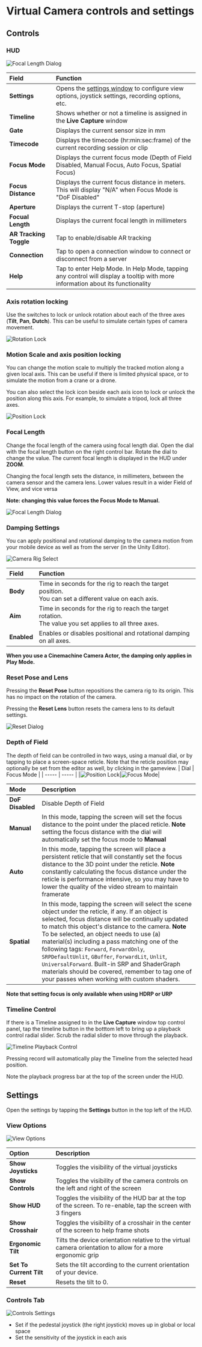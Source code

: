 # Virtual Camera controls and settings

## Controls

### HUD

![Focal Length Dialog](images/virtual-camera-hud.png)

| **Field**              | **Function**                                                 |
| :--------------------- | :----------------------------------------------------------- |
| __Settings__           | Opens the [settings window](#settings) to configure view options, joystick settings, recording options, etc. |
| __Timeline__           | Shows whether or not a timeline is assigned in the **Live Capture** window |
| __Gate__               | Displays the current sensor size in mm                       |
| __Timecode__           | Displays the timecode (hr:min:sec:frame) of the current recording session or clip |
| __Focus Mode__         | Displays the current focus mode (Depth of Field Disabled, Manual Focus, Auto Focus, Spatial Focus) |
| __Focus Distance__     | Displays the current focus distance in meters. This will display "N/A" when Focus Mode is "DoF Disabled" |
| __Aperture__           | Displays the current T-stop (aperture)                       |
| __Focual Length__      | Displays the current focal length in millimeters             |
| __AR Tracking Toggle__ | Tap to enable/disable AR tracking                            |
| __Connection__         | Tap to open a connection window to connect or disconnect from a server |
| __Help__               | Tap to enter Help Mode. In Help Mode, tapping any control will display a tooltip with more information about its functionality |


### Axis rotation locking

Use the switches to lock or unlock rotation about each of the three axes (**Tilt**, **Pan**, **Dutch**). This can be useful to simulate certain types of camera movement.

![Rotation Lock](images/rotation-axis-lock.png)


### Motion Scale and axis position locking

You can change the motion scale to multiply the tracked motion along a given local axis. This can be useful if there is limited physical space, or to simulate the motion from a crane or a drone.

You can also select the lock icon beside each axis icon to lock or unlock the position along this axis. For example, to simulate a tripod, lock all three axes.

![Position Lock](images/motion-scale.png)


### Focal Length

Change the focal length of the camera using focal length dial. Open the dial with the focal length button on the right control bar. Rotate the dial to change the value. The current focal length is displayed in the HUD under **ZOOM**.

Changing the focal length sets the distance, in millimeters, between the camera sensor and the camera lens. Lower values result in a wider Field of View, and vice versa

**Note: changing this value forces the Focus Mode to Manual.**

![Focal Length Dialog](images/focal-length-dial.png)


### Damping Settings

You can apply positional and rotational damping to the camera motion from your mobile device as well as from the server (in the Unity Editor).

![Camera Rig Select](images/camera-rig-select.png)

| **Field**          | **Function**                                                 |
| :----------------- | :----------------------------------------------------------- |
| __Body__           | Time in seconds for the rig to reach the target position.<br />You can set a different value on each axis. |
| __Aim__            | Time in seconds for the rig to reach the target rotation.<br />The value you set applies to all three axes. |
| __Enabled__ | Enables or disables positional and rotational damping on all axes. |

**When you use a Cinemachine Camera Actor, the damping only applies in Play Mode.**


### Reset Pose and Lens

Pressing the **Reset Pose** button repositions the camera rig to its origin. This has no impact on the rotation of the camera.

Pressing the **Reset Lens** button resets the camera lens to its default settings.

![Reset Dialog](images/reset-dialog.png)


###  Depth of Field
The depth of field can be controlled in two ways, using a manual dial, or by tapping to place a screen-space reticle.
Note that the reticle position may optionally be set from the editor as well, by clicking in the gameview.
| Dial | Focus Mode |
| ----- | ----- |
|![Position Lock](images/focus-distance-aperture.png)|![Focus Mode](images/focus-mode.png)|

| **Mode**          | **Description**                                                 |
| :----------------- | :----------------------------------------------------------- |
| __DoF Disabled__ | Disable Depth of Field                 |
| __Manual__      | In this mode, tapping the screen will set the focus distance to the point under the placed reticle. **Note** setting the focus distance with the dial will automatically set the focus mode to **Manual**                                        |
| __Auto__  | In this mode, tapping the screen will place a persistent reticle that will constantly set the focus distance to the 3D point under the reticle. **Note** constantly calculating the focus distance under the reticle is performance intensive, so you may have to lower the quality of the video stream to maintain framerate |
| __Spatial__  | In this mode, tapping the screen will select the scene object under the reticle, if any. If an object is selected, focus distance will be continually updated to match this object's distance to the camera. **Note** To be selected, an object needs to use (a) material(s) including a pass matching one of the following tags: `Forward`, `ForwardOnly`, `SRPDefaultUnlit`, `GBuffer`, `ForwardLit`, `Unlit`, `UniversalForward`. Built-in SRP and ShaderGraph materials should be covered, remember to tag one of your passes when working with custom shaders. |

**Note that setting focus is only available when using HDRP or URP**


###  Timeline Control

If there is a Timeline assigned to in the **Live Capture** window top control panel, tap the timeline button in the botttom left to bring up a playback control radial slider. Scrub the radial slider to move through the playback.

![Timeline Playback Control](images/timeline-radial-control.png)


Pressing record will automatically play the Timeline from the selected head position.

Note the playback progress bar at the top of the screen under the HUD.


## Settings

Open the settings by tapping the **Settings** button in the top left of the HUD.

### View Options

![View Options](images/view-options.png)

| **Option**              | **Description**                                              |
| :---------------------- | :----------------------------------------------------------- |
| __Show Joysticks__      | Toggles the visibility of the virtual joysticks              |
| __Show Controls__       | Toggles the visibility of the camera controls on the left and right of the screen |
| __Show HUD__            | Toggles the visibility of the HUD bar at the top of the screen. To re-enable, tap the screen with 3 fingers |
| __Show Crosshair__      | Toggles the visibility of a crosshair in the center of the screen to help frame shots |
| __Ergonomic Tilt__      | Tilts the device orientation relative to the virtual camera orientation to allow for a more ergonomic grip |
| __Set To Current Tilt__ | Sets the tilt according to the current orientation of your device. |
| __Reset__               | Resets the tilt to 0.                                        |

### Controls Tab

![Controls Settings](images/advanced-settings.png)

* Set if the pedestal joystick (the right joystick) moves up in global or local space
* Set the sensitivity of the joystick in each axis
